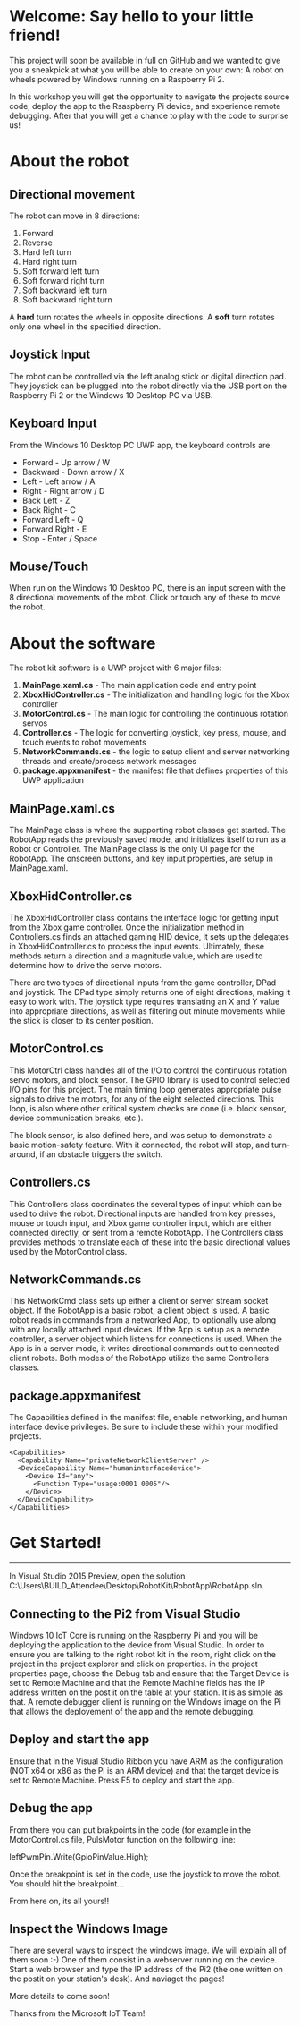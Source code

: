 # Welcome: Say hello to your little friend!
This project will soon be available in full on GitHub and we wanted to give you a sneakpick at what you will be able to create on your own: A robot on wheels powered by Windows running on a Raspberry Pi 2.

In this workshop you will get the opportunity to navigate the projects source code, deploy the app to the Rsaspberry Pi device, and experience remote debugging.
After that you will get a chance to play with the code to surprise us!

# About the robot

## Directional movement
The robot can move in 8 directions:

1. Forward
2. Reverse
3. Hard left turn
4. Hard right turn
5. Soft forward left turn
6. Soft forward right turn
7. Soft backward left turn
8. Soft backward right turn

A **hard** turn rotates the wheels in opposite directions. A **soft** turn rotates only one wheel in the specified direction.

## Joystick Input
The robot can be controlled via the left analog stick or digital direction pad.
They joystick can be plugged into the robot directly via the USB port on the Raspberry Pi 2 or the Windows 10 Desktop PC via USB.

## Keyboard Input
From the Windows 10 Desktop PC UWP app, the keyboard controls are:

* Forward - Up arrow / W
* Backward - Down arrow / X
* Left - Left arrow / A
* Right - Right arrow / D
* Back Left - Z
* Back Right - C
* Forward Left - Q
* Forward Right - E
* Stop - Enter / Space

## Mouse/Touch
When run on the Windows 10 Desktop PC, there is an input screen with the 8 directional movements of the robot.
Click or touch any of these to move the robot.

# About the software
The robot kit software is a UWP project with 6 major files:

1. **MainPage.xaml.cs** - The main application code and entry point
2. **XboxHidController.cs** - The initialization and handling logic for the Xbox controller
3. **MotorControl.cs** - The main logic for controlling the continuous rotation servos
4. **Controller.cs** - The logic for converting joystick, key press, mouse, and touch events to robot movements
5. **NetworkCommands.cs** - the logic to setup client and server networking threads and create/process network messages
6. **package.appxmanifest** - the manifest file that defines properties of this UWP application

## MainPage.xaml.cs
The MainPage class is where the supporting robot classes get started.  The RobotApp reads the previously saved mode, and initializes itself to run as a Robot or Controller.  The MainPage class is the only UI page for the RobotApp.  The onscreen buttons, and key input properties, are setup in MainPage.xaml.

## XboxHidController.cs
The XboxHidController class contains the interface logic for getting input from the Xbox game controller.  Once the initialization method in Controllers.cs finds an attached gaming HID device, it sets up the delegates in XboxHidController.cs to process the input events.  Ultimately, these methods return a direction and a magnitude value, which are used to determine how to drive the servo motors. 

There are two types of directional inputs from the game controller, DPad and joystick.  The DPad type simply returns one of eight directions, making it easy to work with.  The joystick type requires translating an X and Y value into appropriate directions, as well as filtering out minute movements while the stick is closer to its center position.

## MotorControl.cs
This MotorCtrl class handles all of the I/O to control the continuous rotation servo motors, and block sensor.  The GPIO library is used to control selected I/O pins for this project.  The main timing loop generates appropriate pulse signals to drive the motors, for any of the eight selected directions.  This loop, is also where other critical system checks are done (i.e. block sensor, device communication breaks, etc.).  

The block sensor, is also defined here, and was setup to demonstrate a basic motion-safety feature.  With it connected, the robot will stop, and turn-around, if an obstacle triggers the switch.

## Controllers.cs
This Controllers class coordinates the several types of input which can be used to drive the robot.  Directional inputs are handled from key presses, mouse or touch input, and Xbox game controller input, which are either connected directly, or sent from a remote RobotApp.  The Controllers class provides methods to translate each of these into the basic directional values used by the MotorControl class.

## NetworkCommands.cs
This NetworkCmd class sets up either a client or server stream socket object.  If the RobotApp is a basic robot, a client object is used.  A basic robot reads in commands from a networked App, to optionally use along with any locally attached input devices.   If the App is setup as a remote controller, a server object which listens for connections is used.  When the App is in a server mode, it writes directional commands out to connected client robots.  Both modes of the RobotApp utilize the same Controllers classes.

## package.appxmanifest 
The Capabilities defined in the manifest file, enable networking, and human interface device privileges.  Be sure to include these within your modified projects.

    <Capabilities>
      <Capability Name="privateNetworkClientServer" />
      <DeviceCapability Name="humaninterfacedevice">
        <Device Id="any">
          <Function Type="usage:0001 0005"/>
        </Device>
      </DeviceCapability>
    </Capabilities>

# Get Started!
------------------------------------
In Visual Studio 2015 Preview, open the solution C:\Users\BUILD_Attendee\Desktop\RobotKit\RobotApp\RobotApp.sln.

## Connecting to the Pi2 from Visual Studio
Windows 10 IoT Core is running on the Raspberry Pi and you will be deploying the application to the device from Visual Studio.
In order to ensure you are talking to the right robot kit in the room, right click on the project in the project explorer and click on properties.
in the project properties page, choose the Debug tab and ensure that the Target Device is set to Remote Machine and that the Remote Machine fields has the IP address written on the post it on the table at your station.
It is as simple as that. A remote debugger client is running on the Windows image on the Pi that allows the deployement of the app and the remote debugging.

## Deploy and start the app
Ensure that in the Visual Studio Ribbon you have ARM as the configuration (NOT x64 or x86 as the Pi is an ARM device) and that the target device is set to Remote Machine.
Press F5 to deploy and start the app.

## Debug the app
From there you can put brakpoints in the code (for example in the MotorControl.cs file, PulsMotor function on the following line:

leftPwmPin.Write(GpioPinValue.High);

Once the breakpoint is set in the code, use the joystick to move the robot. You should hit the breakpoint...

From here on, its all yours!!

## Inspect the Windows Image
There are several ways to inspect the windows image. We will explain all of them soon :-)
One of them consist in a webserver running on the device.
Start a web browser and type the IP address of the Pi2 (the one written on the postit on your station's desk). And naviaget the pages!

More details to come soon!


Thanks from the Microsoft IoT Team!

